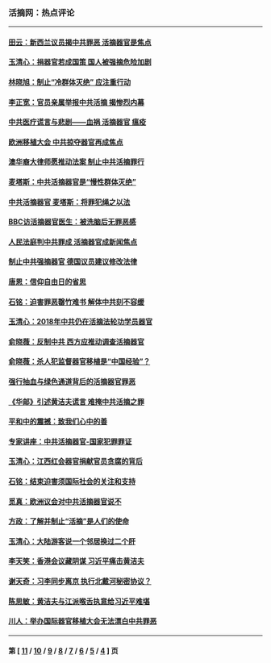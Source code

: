### 活摘网：热点评论
---
#### [田云：新西兰议员揭中共罪恶 活摘器官是焦点](../../pages/nf5879/n13070629.md?07280430) 
#### [玉清心：捐器官若成国策 国人被强摘危险加剧](../../pages/nf5879/n12802713.md?07280430) 
#### [林晓旭：制止“冷群体灭绝” 应注重行动](../../pages/nf5879/n12779736.md?07280430) 
#### [李正宽：官员亲属举报中共活摘 揭惨烈内幕](../../pages/nf5879/n12684490.md?07280430) 
#### [中共医疗谎言与悲剧——血祸 活摘器官 瘟疫](../../pages/nf5879/n12372103.md?07280430) 
#### [欧洲移植大会 中共掠夺器官再成焦点](../../pages/nf5879/n11538883.md?07280430) 
#### [澳华裔大律师愿推动法案 制止中共活摘罪行](../../pages/nf5879/n11377039.md?07280430) 
#### [麦塔斯：中共活摘器官是“慢性群体灭绝”](../../pages/nf5879/n11350529.md?07280430) 
#### [中共活摘器官 麦塔斯：将罪犯绳之以法](../../pages/nf5879/n11347973.md?07280430) 
#### [BBC访活摘器官医生：被洗脑后无罪恶感](../../pages/nf5879/n11335935.md?07280430) 
#### [人民法庭判中共罪成 活摘器官成新闻焦点](../../pages/nf5879/n11331578.md?07280430) 
#### [制止中共强摘器官 德国议员建议修改法律](../../pages/nf5879/n11249451.md?07280430) 
#### [唐恩：信仰自由日的省思](../../pages/nf5879/n11003525.md?07280430) 
#### [石铭：迫害罪恶罄竹难书  解体中共刻不容缓](../../pages/nf5879/n10942855.md?07280430) 
#### [玉清心：2018年中共仍在活摘法轮功学员器官](../../pages/nf5879/n10914646.md?07280430) 
#### [俞晓薇：反制中共 西方应推动调查活摘器官](../../pages/nf5879/n10794671.md?07280430) 
#### [俞晓薇：杀人犯监督器官移植是“中国经验”？](../../pages/nf5879/n10466427.md?07280430) 
#### [强行抽血与绿色通道背后的活摘器官罪恶](../../pages/nf5879/n10004708.md?07280430) 
#### [《华邮》引述黄洁夫谎言 难掩中共活摘之罪](../../pages/nf5879/n9642309.md?07280430) 
#### [平和中的震撼：致我们心中的善](../../pages/nf5879/n9021123.md?07280430) 
#### [专家讲座：中共活摘器官-国家犯罪罪证](../../pages/nf5879/n8828153.md?07280430) 
#### [玉清心：江西红会器官捐献官员贪腐的背后](../../pages/nf5879/n8522122.md?07280430) 
#### [石铭：结束迫害须国际社会的关注和支持](../../pages/nf5879/n8443497.md?07280430) 
#### [觅真：欧洲议会对中共活摘器官说不](../../pages/nf5879/n8337486.md?07280430) 
#### [方政：了解并制止“活摘”是人们的使命](../../pages/nf5879/n8329214.md?07280430) 
#### [玉清心：大陆游客说一个邻居换过二个肝](../../pages/nf5879/n8291404.md?07280430) 
#### [李天笑：香港会议藏阴谋 习近平痛击黄洁夫](../../pages/nf5879/n8241459.md?07280430) 
#### [谢天奇：习李同步离京 执行北戴河秘密协议？](../../pages/nf5879/n8230418.md?07280430) 
#### [陈思敏：黄洁夫与江派喉舌执意给习近平难堪](../../pages/nf5879/n8222166.md?07280430) 
#### [川人：举办国际器官移植大会无法漂白中共罪恶](../../pages/nf5879/n8221121.md?07280430) 

---
#### 第 [ [11](./11.md?07280430) / [10](./10.md?07280430) / [9](./9.md?07280430) / [8](./8.md?07280430) / [7](./7.md?07280430) / [6](./6.md?07280430) / [5](./5.md?07280430) / [4](./4.md?07280430) ] 页
